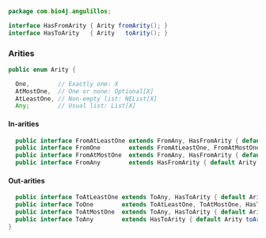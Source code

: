 
```java
package com.bio4j.angulillos;

interface HasFromArity { Arity fromArity(); }
interface HasToArity   { Arity   toArity(); }
```

### Arities

```java
public enum Arity {

  One,        // Exactly one: X
  AtMostOne,  // One or none: Optional[X]
  AtLeastOne, // Non-empty list: NEList[X]
  Any;        // Usual list: List[X]

```

#### In-arities

```java
  public interface FromAtLeastOne extends FromAny, HasFromArity { default Arity fromArity() { return Arity.One; } }
  public interface FromOne        extends FromAtLeastOne, FromAtMostOne, HasFromArity { default Arity fromArity() { return Arity.AtMostOne; } }
  public interface FromAtMostOne  extends FromAny, HasFromArity { default Arity fromArity() { return Arity.AtLeastOne; } }
  public interface FromAny        extends HasFromArity { default Arity fromArity() { return Arity.Any; } }
```

#### Out-arities

```java
  public interface ToAtLeastOne extends ToAny, HasToArity { default Arity toArity() { return Arity.One; } }
  public interface ToOne        extends ToAtLeastOne, ToAtMostOne, HasToArity { default Arity toArity() { return Arity.AtMostOne; } }
  public interface ToAtMostOne  extends ToAny, HasToArity { default Arity toArity() { return Arity.AtLeastOne; } }
  public interface ToAny        extends HasToArity { default Arity toArity() { return Arity.Any; } }
}

```




[test/java/com/bio4j/angulillos/Twitter.java]: ../../../../../test/java/com/bio4j/angulillos/Twitter.java.md
[test/java/com/bio4j/angulillos/TwitterGraphTestSuite.java]: ../../../../../test/java/com/bio4j/angulillos/TwitterGraphTestSuite.java.md
[main/java/com/bio4j/angulillos/Arity.java]: Arity.java.md
[main/java/com/bio4j/angulillos/UntypedGraphSchema.java]: UntypedGraphSchema.java.md
[main/java/com/bio4j/angulillos/AnyElementType.java]: AnyElementType.java.md
[main/java/com/bio4j/angulillos/UntypedGraph.java]: UntypedGraph.java.md
[main/java/com/bio4j/angulillos/TypedEdgeIndex.java]: TypedEdgeIndex.java.md
[main/java/com/bio4j/angulillos/Labeled.java]: Labeled.java.md
[main/java/com/bio4j/angulillos/TypedVertexIndex.java]: TypedVertexIndex.java.md
[main/java/com/bio4j/angulillos/conversions.java]: conversions.java.md
[main/java/com/bio4j/angulillos/TypedVertexQuery.java]: TypedVertexQuery.java.md
[main/java/com/bio4j/angulillos/QueryPredicate.java]: QueryPredicate.java.md
[main/java/com/bio4j/angulillos/AnyEdgeType.java]: AnyEdgeType.java.md
[main/java/com/bio4j/angulillos/TypedGraph.java]: TypedGraph.java.md
[main/java/com/bio4j/angulillos/AnyProperty.java]: AnyProperty.java.md
[main/java/com/bio4j/angulillos/AnyVertexType.java]: AnyVertexType.java.md
[main/java/com/bio4j/angulillos/TypedElementIndex.java]: TypedElementIndex.java.md